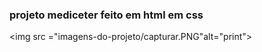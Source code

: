 ### projeto mediceter feito em html em css ###

<img src ="imagens-do-projeto/capturar.PNG"alt="print">